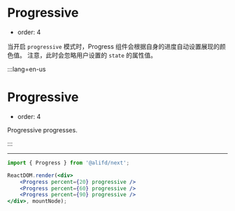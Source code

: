 # Progressive

- order: 4

当开启 `progressive` 模式时，Progress 组件会根据自身的进度自动设置展现的颜色值。
注意，此时会忽略用户设置的 `state` 的属性值。

:::lang=en-us
# Progressive

- order: 4

Progressive progresses.

:::

---

````jsx
import { Progress } from '@alifd/next';

ReactDOM.render(<div>
    <Progress percent={20} progressive />
    <Progress percent={60} progressive />
    <Progress percent={90} progressive />
</div>, mountNode);
````
